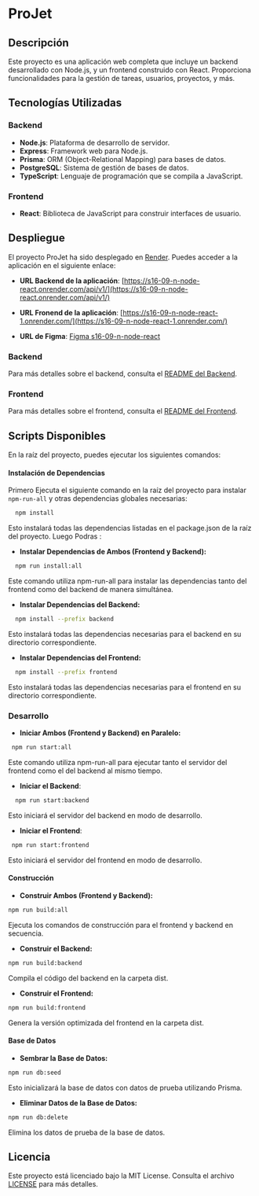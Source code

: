 # ProJet

## Descripción

Este proyecto es una aplicación web completa que incluye un backend desarrollado con Node.js, y un frontend construido con React. Proporciona funcionalidades para la gestión de tareas, usuarios, proyectos, y más.

## Tecnologías Utilizadas

### Backend

- **Node.js**: Plataforma de desarrollo de servidor.
- **Express**: Framework web para Node.js.
- **Prisma**: ORM (Object-Relational Mapping) para bases de datos.
- **PostgreSQL**: Sistema de gestión de bases de datos.
- **TypeScript**: Lenguaje de programación que se compila a JavaScript.

### Frontend

- **React**: Biblioteca de JavaScript para construir interfaces de usuario.

## Despliegue

El proyecto ProJet ha sido desplegado en [Render](https://render.com). Puedes acceder a la aplicación en el siguiente enlace:

- **URL Backend de la aplicación**: [https://s16-09-n-node-react.onrender.com/api/v1/](https://s16-09-n-node-react.onrender.com/api/v1/)

- **URL Fronend de la aplicación**: [https://s16-09-n-node-react-1.onrender.com/](https://s16-09-n-node-react-1.onrender.com/)

- **URL de Figma**: [Figma s16-09-n-node-react](https://www.figma.com/design/wBm89UzjTzL0b7z2SdEyYz/SIMULACION---NO-COUNTRY?node-id=60-1237&t=BemgiDCEim0X4oS5-1)

### Backend

Para más detalles sobre el backend, consulta el [README del Backend](./backend/README.md).

### Frontend

Para más detalles sobre el frontend, consulta el [README del Frontend](./frontend/README.md).

## Scripts Disponibles

En la raíz del proyecto, puedes ejecutar los siguientes comandos:

#### Instalación de Dependencias

Primero Ejecuta el siguiente comando en la raíz del proyecto para instalar `npm-run-all` y otras dependencias globales necesarias:
```bash
  npm install
```
Esto instalará todas las dependencias listadas en el package.json de la raíz del proyecto. Luego Podras :

- **Instalar Dependencias de Ambos (Frontend y Backend):**
```bash
  npm run install:all
```
Este comando utiliza npm-run-all para instalar las dependencias tanto del frontend como del backend de manera simultánea.

- **Instalar Dependencias del Backend:**
```bash
  npm install --prefix backend
```
Esto instalará todas las dependencias necesarias para el backend en su directorio correspondiente.
- **Instalar Dependencias del Frontend:**
```bash
  npm install --prefix frontend
```
Esto instalará todas las dependencias necesarias para el frontend en su directorio correspondiente.

### Desarrollo

- **Iniciar Ambos (Frontend y Backend) en Paralelo:**
```bash
 npm run start:all
```
Este comando utiliza npm-run-all para ejecutar tanto el servidor del frontend como el del backend al mismo tiempo.

- **Iniciar el Backend**:
```bash
  npm run start:backend
```
Esto iniciará el servidor del backend en modo de desarrollo.
- **Iniciar el Frontend**:
```bash
 npm run start:frontend
```
Esto iniciará el servidor del frontend en modo de desarrollo.

#### Construcción

- **Construir Ambos (Frontend y Backend):**
```bash
npm run build:all
```
Ejecuta los comandos de construcción para el frontend y backend en secuencia.

- **Construir el Backend:**
```bash
npm run build:backend
```
Compila el código del backend en la carpeta dist.
- **Construir el Frontend:**
```bash
npm run build:frontend
```
Genera la versión optimizada del frontend en la carpeta dist.

#### Base de Datos

- **Sembrar la Base de Datos:**
```bash
npm run db:seed
```
Esto inicializará la base de datos con datos de prueba utilizando Prisma.
- **Eliminar Datos de la Base de Datos:**
```bash
npm run db:delete
```
Elimina los datos de prueba de la base de datos.

## Licencia

Este proyecto está licenciado bajo la MIT License. Consulta el archivo [LICENSE](./LICENSE) para más detalles.

